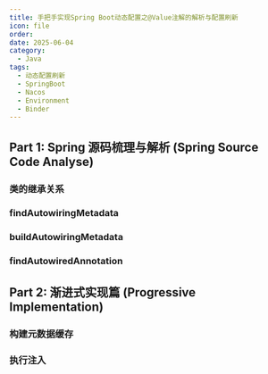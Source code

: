 ```yaml
---
title: 手把手实现Spring Boot动态配置之@Value注解的解析与配置刷新
icon: file
order: 
date: 2025-06-04
category:
  - Java
tags:
  - 动态配置刷新
  - SpringBoot
  - Nacos
  - Environment
  - Binder
---
```

## Part 1: Spring 源码梳理与解析 (Spring Source Code Analyse)
### 类的继承关系


### findAutowiringMetadata


### buildAutowiringMetadata


### findAutowiredAnnotation




## Part 2: 渐进式实现篇 (Progressive Implementation)

### 构建元数据缓存


### 执行注入

